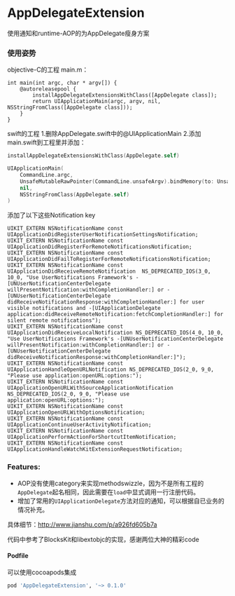 # AppDelegateExtension
使用通知和runtime-AOP的为AppDelegate瘦身方案

### 使用姿势
objective-C的工程
main.m：
```objc
int main(int argc, char * argv[]) {
    @autoreleasepool {
        installAppDelegateExtensionsWithClass([AppDelegate class]);
        return UIApplicationMain(argc, argv, nil, NSStringFromClass([AppDelegate class]));
    }
}
```

swift的工程
1.删除AppDelegate.swift中的@UIApplicationMain
2.添加main.swift到工程里并添加：
```swift
installAppDelegateExtensionsWithClass(AppDelegate.self)

UIApplicationMain(
    CommandLine.argc,
    UnsafeMutableRawPointer(CommandLine.unsafeArgv).bindMemory(to: UnsafeMutablePointer<Int8>.self, capacity: Int(CommandLine.argc)),
    nil,
    NSStringFromClass(AppDelegate.self)
)
```

添加了以下这些Notification key

```objc
UIKIT_EXTERN NSNotificationName const UIApplicationDidRegisterUserNotificationSettingsNotification;
UIKIT_EXTERN NSNotificationName const UIApplicationDidRegisterForRemoteNotificationsNotification;
UIKIT_EXTERN NSNotificationName const UIApplicationDidFailToRegisterForRemoteNotificationsNotification;
UIKIT_EXTERN NSNotificationName const UIApplicationDidReceiveRemoteNotification  NS_DEPRECATED_IOS(3_0, 10_0, "Use UserNotifications Framework's -[UNUserNotificationCenterDelegate willPresentNotification:withCompletionHandler:] or -[UNUserNotificationCenterDelegate didReceiveNotificationResponse:withCompletionHandler:] for user visible notifications and -[UIApplicationDelegate application:didReceiveRemoteNotification:fetchCompletionHandler:] for silent remote notifications");
UIKIT_EXTERN NSNotificationName const UIApplicationDidReceiveLocalNotification NS_DEPRECATED_IOS(4_0, 10_0, "Use UserNotifications Framework's -[UNUserNotificationCenterDelegate willPresentNotification:withCompletionHandler:] or -[UNUserNotificationCenterDelegate didReceiveNotificationResponse:withCompletionHandler:]");
UIKIT_EXTERN NSNotificationName const UIApplicationHandleOpenURLNotification NS_DEPRECATED_IOS(2_0, 9_0, "Please use application:openURL:options:");
UIKIT_EXTERN NSNotificationName const UIApplicationOpenURLWithSourceApplicationNotification NS_DEPRECATED_IOS(2_0, 9_0, "Please use application:openURL:options:");
UIKIT_EXTERN NSNotificationName const UIApplicationOpenURLWithOptionsNotification;
UIKIT_EXTERN NSNotificationName const UIApplicationContinueUserActivityNotification;
UIKIT_EXTERN NSNotificationName const UIApplicationPerformActionForShortcutItemNotification;
UIKIT_EXTERN NSNotificationName const UIApplicationHandleWatchKitExtensionRequestNotification;
```

### Features:
- AOP没有使用category来实现methodswizzle，因为不是所有工程的`AppDelegate`起名相同，因此需要在`load`中显式调用一行注册代码。
- 增加了常用的`UIApplicationDelegate`方法对应的通知，可以根据自已业务的情况补充。


具体细节：http://www.jianshu.com/p/a926fd605b7a

代码中参考了BlocksKit和libextobjc的实现，感谢两位大神的精彩code

#### Podfile

可以使用cocoapods集成

```ruby
pod 'AppDelegateExtension', '~> 0.1.0'

```
